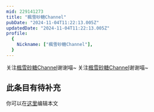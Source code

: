 ```yaml
---
mid: 229141273
title: "楓雪砂糖Channel"
pubDate: "2024-11-04T11:22:13.005Z"
updatedDate: "2024-11-04T11:22:13.005Z"
profile:
  {
    Nickname: ["楓雪砂糖Channel"],
  }
---
```


关注[楓雪砂糖Channel](https://space.bilibili.com/229141273)谢谢喵~ 关注[楓雪砂糖Channel](https://space.bilibili.com/229141273)谢谢喵~

## 此条目有待补充
你可以在[这里](https://github.com/Yuhanawa/VTuber.ICU/edit/master/src/content/v/楓雪砂糖Channel/index.md)编辑本文
